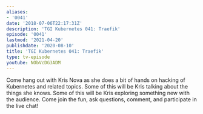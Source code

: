 ```yaml
---
aliases:
- '0041'
date: '2018-07-06T22:17:31Z'
description: 'TGI Kubernetes 041: Traefik'
episode: '0041'
lastmod: '2021-04-20'
publishdate: '2020-08-10'
title: 'TGI Kubernetes 041: Traefik'
type: tv-episode
youtube: NObVcDG3ADM
---
```


Come hang out with Kris Nova as she does a bit of hands on hacking of Kubernetes and related topics. Some of this will be Kris talking about the things she knows. Some of this will be Kris exploring something new with the audience. Come join the fun, ask questions, comment, and participate in the live chat!